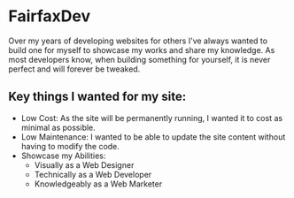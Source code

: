 # FairfaxDev

Over my years of developing websites for others I've always wanted to build one for myself to showcase my works and share my knowledge. As most developers know, when building something for yourself, it is never perfect and will forever be tweaked.

## Key things I wanted for my site:

- Low Cost: As the site will be permanently running, I wanted it to cost as minimal as possible.
- Low Maintenance: I wanted to be able to update the site content without having to modify the code.
- Showcase my Abilities:
    - Visually as a Web Designer
    - Technically as a Web Developer
    - Knowledgeably as a Web Marketer

